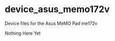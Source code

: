 device_asus_memo172v
====================

Device files for the Asus MeMO Pad me172v

Nothing Here Yet
